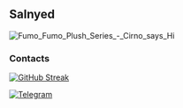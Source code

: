 <!-- By https://github.com/salnyed -->

## Salnyed
![Fumo_Fumo_Plush_Series_-_Cirno_says_Hi](https://user-images.githubusercontent.com/26704473/134087747-34034899-ab76-456a-b2a0-951fae813412.gif)
### Contacts

[![GitHub Streak](https://github-readme-streak-stats.herokuapp.com/?user=salnyed)](https://git.io/streak-stats)

[![Telegram](https://img.shields.io/badge/telegram-1f272e?style=for-the-badge&logo=telegram)](https://t.me/salnyed)
